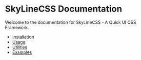 # SkyLineCSS Documentation

Welcome to the documentation for SkyLineCSS - A Quick UI CSS Framework.

- [Installation](./installation.md)
- [Usage](./usage.md)
- [Utilities](./utilities.md)
- [Examples](./examples.md)

